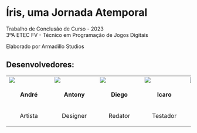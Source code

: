 # Íris, uma Jornada Atemporal

Trabalho de Conclusão de Curso - 2023  
3ºA ETEC FV - Técnico em Programação de Jogos Digitais

Elaborado por Armadillo Studios

## Desenvolvedores:

<table align=center>
    <tr>
        <td width=125><a href="https://instagram.com/andreoliveira_art"><img src="https://github.com/feliquisds/iris/assets/93457386/56e6f63f-2031-4eed-a633-ce4b4a1d8429"/></a></td>
        <td width=125><a href="https://instagram.com/antony.rocha.13"><img src="https://github.com/feliquisds/iris/assets/93457386/8b14bed2-840b-446e-9f46-250d243a6e3d"/></a></td>
        <td width=125><a href="https://instagram.com/uf4keee"><img src="https://github.com/feliquisds/iris/assets/93457386/f4ff68ca-d5fb-42c7-b2c8-dc94466ee17d"/></a></td>
        <td width=125><a href="https://instagram.com/icaro_zitelli"><img src="https://github.com/feliquisds/iris/assets/93457386/e68008dc-e4f4-4e03-a398-0394786f6548"/></a></td>
        <td width=125><a href="https://instagram.com/luk_theking"><img src="https://github.com/feliquisds/iris/assets/93457386/9c611c78-5074-49d7-83dd-996f3d657e4f"/></a></td>
        <td width=125><a href="https://instagram.com/fontana017"><img src="https://github.com/feliquisds/iris/assets/93457386/927e9e50-ed0d-4751-8eac-947a1a7e430a"/></a></td>
        <td width=125><a href="https://instagram.com/feliquisds"><img src="https://github.com/feliquisds/iris/assets/93457386/5bcafff4-8c61-4f9c-9fae-378e707dd4a6"/></a></td>
    </tr>
    <tr>
        <td width=125><p align=center><b>&nbsp;&nbsp;&nbsp;&nbsp;&nbsp;&nbsp;&nbsp;André&nbsp;&nbsp;&nbsp;&nbsp;&nbsp;&nbsp;&nbsp;</b></p></td>
        <td width=125><p align=center><b>&nbsp;&nbsp;&nbsp;&nbsp;&nbsp;&nbsp;Antony&nbsp;&nbsp;&nbsp;&nbsp;&nbsp;&nbsp;</b></p></td>
        <td width=125><p align=center><b>&nbsp;&nbsp;&nbsp;&nbsp;&nbsp;&nbsp;&nbsp;Diego&nbsp;&nbsp;&nbsp;&nbsp;&nbsp;&nbsp;&nbsp;</b></p></td>
        <td width=125><p align=center><b>&nbsp;&nbsp;&nbsp;&nbsp;&nbsp;&nbsp;&nbsp;&nbsp;Icaro&nbsp;&nbsp;&nbsp;&nbsp;&nbsp;&nbsp;&nbsp;&nbsp;</b></p></td>
        <td width=125><p align=center><b>&nbsp;&nbsp;&nbsp;&nbsp;&nbsp;&nbsp;&nbsp;Lucas&nbsp;&nbsp;&nbsp;&nbsp;&nbsp;&nbsp;&nbsp;</b></p></td>
        <td width=125><p align=center><b>&nbsp;&nbsp;&nbsp;&nbsp;Matheus&nbsp;&nbsp;&nbsp;&nbsp;</b></p></td>
        <td width=125><p align=center><b>&nbsp;&nbsp;&nbsp;&nbsp;&nbsp;&nbsp;&nbsp;&nbsp;Félix&nbsp;&nbsp;&nbsp;&nbsp;&nbsp;&nbsp;&nbsp;&nbsp;</b></p></td>
    </tr>
    <tr>
        <td width=125><p align=center>Artista</p></td>
        <td width=125><p align=center>Designer</p></td>
        <td width=125><p align=center>Redator</p></td>
        <td width=125><p align=center>Testador</p></td>
        <td width=125><p align=center>Produtor</p></td>
        <td width=125><p align=center>Compositor</p></td>
        <td width=125><p align=center>Programador</p></td>
    </tr>
</table>
